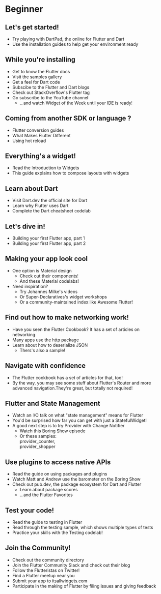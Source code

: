# Beginner
## Let's get started!
  * Try playing with DartPad, the online for Flutter and Dart  
  * Use the installation guides to help get your environment ready

## While you're installing
  * Get to know the Flutter docs
  * Visit the samples gallery
  * Get a feel for Dart code
  * Subscibe to the Flutter and Dart blogs
  * Check out StackOverflow's Flutter tag
  * Go subscribe to the YouTube channel
      * ...and watch Widget of the Week until your IDE is ready!

## Coming from another SDK or language ?
  * Flutter conversion guides
  * What Makes Flutter Different
  * Using hot reload

## Everything's a widget!
  * Read the Introduction to Widgets
  * This guide explains how to compose layouts with widgets

## Learn about Dart
  * Visit Dart.dev the official site for Dart
  * Learn why Flutter uses Dart
  * Complete the Dart cheatsheet codelab

## Let's dive in!
  * Building your first Flutter app, part 1
  * Building your first Flutter app, part 2

## Making your app look cool
  * One option is Material design
    * Check out their components!
    * And these Material codelabs!
  * Need inspiration?
    * Try Johannes Milke's videos
    * Or Super-Declaratives's widget workshops
    * Or a community-maintained index like Awesome Flutter!

## Find out how to make networking work!
  * Have you seen the Flutter Cookbook? It has a set of articles on networking
  * Many apps use the http package
  * Learn about how to deserialize JSON
    * Thers's also a sample!

## Navigate with confidence
  * The Flutter cookbook has a set of articles for that, too!
  * By the way, you may see some stuff about Flutter's Router and more advanced navigation.They're great, but totally not required!

## Flutter and State Management
  * Watch an I/O talk on what "state management" means for Flutter
  * You'd be surprised how far you can get with just a StatefulWidget!
  * A good next step is to try Provider with Change Notifier
    * Watch this Boring Show episode
    * Or these samples:  
      provider_counter,  
      provider_shopper
      
## Use plugins to access native APIs
  * Read the guide on using packages and plugins
  * Watch Matt and Andrew use the barometer on the Boring Show
  * Check out pub.dev, the package ecosystem for Dart and Flutter
    * Learn about package scores
    * ...and the Flutter Favorites

## Test your code! 
  * Read the guide to testing in Flutter
  * Read through the testing sample, which shows multiple types of tests
  * Practice your skills with the Testing codelab!

## Join the Community!
  * Check out the community directory
  * Join the Flutter Community Slack and check out their blog
  * Follow the Flutteristas on Twitter!
  * Find a Flutter meetup near you
  * Submit your app to itsallwidgets.com
  * Participate in the making of Flutter by filing issues and giving feedback

  

